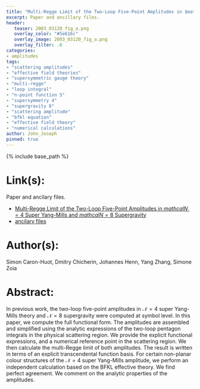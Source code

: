```yaml
---
title: "Multi-Regge Limit of the Two-Loop Five-Point Amplitudes in $mathcal{N} = 4$ Super Yang-Mills and $mathcal{N} = 8$ Supergravity"
excerpt: Paper and ancillary files.
header:
   teaser: 2003_03120_fig_a.png
   overlay_color: "#5e616c"
   overlay_image: 2003_03120_fig_a.png
   overlay_filter: .6
categories:
- amplitudes
tags:
- "scattering amplitudes"
- "effective field theories"
- "supersymmetric gauge theory"
- "multi-regge"
- "loop integral"
- "n-point function 5"
- "supersymmetry 4"
- "supergravity 8"
- "scattering amplitude"
- "bfkl equation"
- "effective field theory"
- "numerical calculations"
author: John_Joseph
pinned: true
---
```

{% include base_path %}

# Link(s):
Paper and ancilary files.
  * [Multi-Regge Limit of the Two-Loop Five-Point Amplitudes in $mathcal{N} = 4$ Super Yang-Mills and $mathcal{N} = 8$ Supergravity](https://arxiv.org/abs/2003.03120)
  * [ancilary files](https://arxiv.org/src/2003.03120/anc)

# Author(s):
Simon Caron-Huot, Dmitry Chicherin, Johannes Henn, Yang Zhang, Simone Zoia

# Abstract:
In previous work, the two-loop five-point amplitudes in $\mathcal{N}=4$ super Yang-Mills theory and $\mathcal{N}=8$ supergravity were computed at symbol level. In this paper, we compute the full functional form. The amplitudes are assembled and simplified using the analytic expressions of the two-loop pentagon integrals in the physical scattering region. We provide the explicit functional expressions, and a numerical reference point in the scattering region. We then calculate the multi-Regge limit of both amplitudes. The result is written in terms of an explicit transcendental function basis. For certain non-planar colour structures of the $\mathcal{N}=4$ super Yang-Mills amplitude, we perform an independent calculation based on the BFKL effective theory. We find perfect agreement. We comment on the analytic properties of the amplitudes.